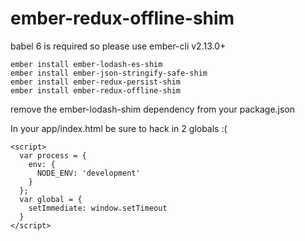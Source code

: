 # ember-redux-offline-shim

babel 6 is required so please use ember-cli v2.13.0+

    ember install ember-lodash-es-shim
    ember install ember-json-stringify-safe-shim
    ember install ember-redux-persist-shim
    ember install ember-redux-offline-shim

remove the ember-lodash-shim dependency from your package.json

In your app/index.html be sure to hack in 2 globals :(

    <script>
      var process = {
        env: {
          NODE_ENV: 'development'
        }
      };
      var global = {
        setImmediate: window.setTimeout
      }
    </script>

